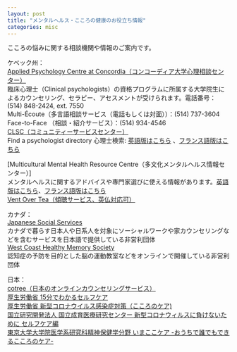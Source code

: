 ```yaml
---
layout: post
title: "メンタルヘルス・こころの健康のお役立ち情報"
categories: misc
---
```


こころの悩みに関する相談機関や情報のご案内です。<br>

ケベック州：<br>
[Applied Psychology Centre at Concordia（コンコーディア大学心理相談センター）](https://www.concordia.ca/artsci/psychology/facilities-services/apc.html)<br>
臨床心理士（Clinical psychologists）の資格プログラムに所属する大学院生によるカウンセリング、セラピー、アセスメントが受けられます。電話番号：(514) 848-2424, ext. 7550<br>
Multi-Écoute（多言語相談サービス（電話もしくは対面））：(514) 737-3604<br>
Face-to-Face （相談・紹介サービス）：(514) 934-4546<br>
[CLSC（コミュニティーサービスセンター）](http://www.indexsante.ca/clsc)<br>
Find a psychologist directory 心理士検索: [英語版はこちら](https://www.ordrepsy.qc.ca/english) 、[フランス語版はこちら](https://www.ordrepsy.qc.ca/)<br>

[Multicultural Mental Health Resource Centre（多文化メンタルヘルス情報センター）]<br>
メンタルヘルスに関するアドバイスや専門家選びに使える情報があります。[英語版はこちら](https://multiculturalmentalhealth.ca/services/)、[フランス語版はこちら](https://multiculturalmentalhealth.ca/fr/services-2/)<br>
[Vent Over Tea（傾聴サービス、英仏対応可）](https://ventovertea.com)<br>

カナダ：<br>
[Japanese Social Services](https://jss.ca/en)<br>
カナダで暮らす日本人や日系人を対象にソーシャルワークや家カウンセリングなどを含むサービスを日本語で提供している非営利団体<br>
[West Coast Healthy Memory Society](https://wchealthymemory.com/)<br>
認知症の予防を目的とした脳の運動教室などをオンラインで開催している非営利団体<br>

日本：<br>
[cotree（日本のオンラインカウンセリングサービス）](https://cotree.jp)<br>
[厚生労働省 15分でわかるセルフケア](https://kokoro.mhlw.go.jp/selfcare)<br>
[厚生労働省 新型コロナウイルス感染症対策（こころのケア)](https://kokoro.mhlw.go.jp/etc/coronavirus_info/#head-8https://kokoro.mhlw.go.jp/etc/coronavirus_info/#head-8)<br>
[国立研究開発法人 国立成育医療研究センター 新型コロナウィルスに負けないために セルフケア編](https://www.nurse.or.jp/nursing/shuroanzen/safety/mental/kojin/index.html)<br>
[東京大学大学院医学系研究科精神保健学分野 いまここケア -おうちで誰でもできるこころのケア-](https://imacococare.net)<br>



